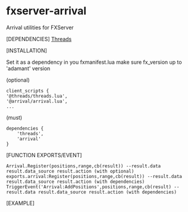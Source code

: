 # fxserver-arrival
Arrival utilities for FXServer


[DEPENDENCIES]
[Threads](https://forum.cfx.re/t/lib-threads-good-for-loops/2089076)



[INSTALLATION] 

Set it as a dependency in you fxmanifest.lua
make sure fx_version up to 'adamant' version

(optional)
``` 
client_scripts {
'@threads/threads.lua',
'@arrival/arrival.lua',
...
```

(must)
``` 
dependencies {
    'threads',
    'arrival'
}
```

[FUNCTION EXPORTS/EVENT]
```
Arrival.Register(positions,range,cb(result)) --result.data result.data_source result.action (with optional)
exports.arrival:Register(positions,range,cb(result)) --result.data result.data_source result.action (with dependencies)
TriggerEvent('Arrival:AddPositions',positions,range,cb(result) --result.data result.data_source result.action (with dependencies)

```

[EXAMPLE]

```

```

